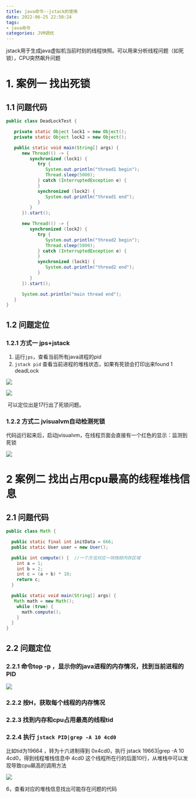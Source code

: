 ```yaml
---
title: java命令--jstack的使用
date: 2022-06-25 22:50:24
tags:
- java命令
categories: JVM调优
---
```


jstack用于生成java虚拟机当前时刻的线程快照。可以用来分析线程问题（如死锁），CPU突然飙升问题

# 1. 案例一 找出死锁

## 1.1 问题代码

```java
public class DeadLockTest {

   private static Object lock1 = new Object();
   private static Object lock2 = new Object();

   public static void main(String[] args) {
      new Thread(() -> {
         synchronized (lock1) {
            try {
               System.out.println("thread1 begin");
               Thread.sleep(5000);
            } catch (InterruptedException e) {
            }
            synchronized (lock2) {
               System.out.println("thread1 end");
            }
         }
      }).start();

      new Thread(() -> {
         synchronized (lock2) {
            try {
               System.out.println("thread2 begin");
               Thread.sleep(5000);
            } catch (InterruptedException e) {
            }
            synchronized (lock1) {
               System.out.println("thread2 end");
            }
         }
      }).start();

      System.out.println("main thread end");
   }
}
```

## 1.2 问题定位

### 1.2.1 方式一 jps+jstack

1. 运行`jps`，查看当前所有java进程的pid
2. `jstack pid` 查看当前进程的堆栈状态，如果有死锁会打印出来found 1 deadLock

![](https://tva1.sinaimg.cn/large/e6c9d24ely1h671lb0pnvj21d50u0q9l.jpg)

![](https://tva1.sinaimg.cn/large/e6c9d24ely1h671lmfphjj212w0rs438.jpg)

​       可以定位出是17行出了死锁问题。

### 1.2.2 方式二 jvisualvm自动检测死锁 

代码运行起来后，启动jvisualvm，在线程页面会直接有一个红色的显示：监测到死锁

![](https://tva1.sinaimg.cn/large/e6c9d24ely1h671owo3ajj21y20u012b.jpg)



# 2 案例二 找出占用cpu最高的线程堆栈信息

## 2.1 问题代码

```java
public class Math {

  public static final int initData = 666;
  public static User user = new User();

  public int compute() {  //一个方法对应一块栈帧内存区域
    int a = 1;
    int b = 2;
    int c = (a + b) * 10;
    return c;
  }

  public static void main(String[] args) {
   Math math = new Math();
    while (true) {
      math.compute();
    }
  }
}
```

## 2.2 问题定位

### 2.2.1 命令top -p <pid> ，显示你的java进程的内存情况，找到当前进程的PID

![](https://tva1.sinaimg.cn/large/e6c9d24ely1h672961ju6j215k0b6ju6.jpg)

### 2.2.2 按H，获取每个线程的内存情况 

### 2.2.3 找到内存和cpu占用最高的线程tid

### 2.2.4 执行 `jstack PID|grep -A 10 4cd0`

比如tid为19664 ，转为十六进制得到 0x4cd0，执行 jstack 19663|grep -A 10 4cd0，得到线程堆栈信息中 4cd0 这个线程所在行的后面10行，从堆栈中可以发现导致cpu飙高的调用方法 

![](https://tva1.sinaimg.cn/large/e6c9d24ely1h68vvrrxt4j211c08mwgw.jpg)

6，查看对应的堆栈信息找出可能存在问题的代码 


